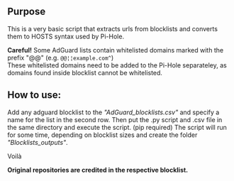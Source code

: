 ## Purpose

This is a very basic script that extracts urls from blocklists and converts them to HOSTS syntax used by Pi-Hole.

**Careful!**
Some AdGuard lists contain whitelisted domains marked with the prefix "@@" (e.g.  `@@¦¦example.com^`)    
These whitelisted domains need to be added to the Pi-Hole separateley, as domains found inside blocklist cannot be whitelisted.

## How to use:

Add any adguard blocklist to the *"AdGuard_blocklists.csv"* and specify a name for the list in the second row.
Then put the .py script and .csv file in the same directory and execute the script. (pip required)
The script will run for some time, depending on blocklist sizes and create the folder *"Blocklists_outputs"*.

Voilà

**Original repositories are credited in the respective blocklist.**

